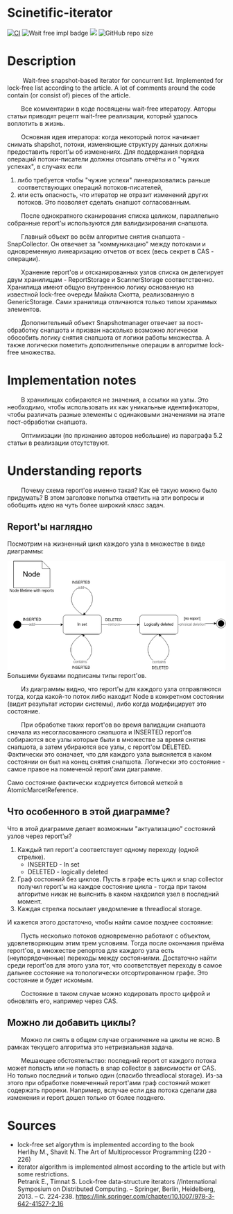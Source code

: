 # Scinetific-iterator
[![CI](https://github.com/Ch-LZ/Scinetific-iterator/actions/workflows/gradle.yml/badge.svg?branch=main)](https://github.com/Ch-LZ/Scinetific-iterator/actions/workflows/gradle.yml)
![Wait free impl badge](https://img.shields.io/badge/shapshot-wait--free-brightgreen)
[![](https://tokei.rs/b1/github/Ch-LZ/Scinetific-iterator?category=code)](https://github.com/Ch-LZ/Scinetific-iterator)
![GitHub repo size](https://img.shields.io/github/repo-size/Ch-LZ/Scinetific-iterator)


# Description
$\qquad$ Wait-free snapshot-based iterator for concurrent list. Implemented for lock-free list according to the article.
A lot of comments around the code contain (or consist of) pieces of the article.

$\qquad$Все комментарии в коде посвящены wait-free итератору.
Авторы статьи приводят рецепт wait-free реализации, который удалось воплотить в жизнь.

$\qquad$Основная идея итератора: когда некоторый поток начинает снимать shapshot, потоки,
изменяющие структуру данных должны предоставить report'ы об изменениях. Для поддержания порядка операций потоки-писатели должны отсылать отчёты и о "чужих уcпехах", в случаях если
1) либо требуется чтобы "чужие успехи" линеаризовались раньше соответствующих операций потоков-писателей,
2) или есть опасность, что итератор не отразит изменений других потоков. Это позволяет сделать снапшот согласованным.

$\qquad$После однократного сканирования списка целиком, параллельно собранные report'ы используются для валидизирования снапшота.

$\qquad$Главный объект во всём алгоритме снятия снапшота - SnapCollector.
Он отвечает за "коммуникацию" между потоками и одновременную линеаризацию отчетов от всех (весь секрет в CAS - операции).

$\qquad$Хранение report'ов и отсканированных узлов списка он делегирует двум хранилищам - ReportStorage и ScannerStorage соответственно.
Хранилища имеют общую внутреннюю логику основанную на известной lock-free очереди Майкла Скотта, реализованную в GenericStorage.
Сами хранилища отличаются только типом хранимых элементов.

$\qquad$Дополнительный объект Snapshotmanager отвечает за пост-обработку снапшота и призван насколько возможно логически обособить логику снятия снапшота от логики работы множества. 
А также логически пометить дополнительные операции в алгоритме lock-free множества.

# Implementation notes

$\qquad$В хранилищах собираются не значения, а ссылки на узлы. Это необходимо, чтобы использовать их как уникальные
идентификаторы,
чтобы различать разные элементы с одинаковыми значениями на этапе пост-обработки снапшота.

$\qquad$Оптимизации (по признанию авторов небольшие) из параграфа 5.2 статьи в реализации отсутствуют.

# Understanding reports
$\qquad$Почему схема report'ов именно такая? Как её такую можно было придумать? В этом заголовке попытка ответить на эти вопросы и обобщить идею на чуть более широкий класс задач.

## Report'ы наглядно
Посмотрим на жизненный цикл каждого узла в множестве в виде диаграммы:

![node fsm diagram](.github/images/node_fsm_diagram.png "Node fms diagram") \
Большими буквами подписаны типы report'ов.


$\qquad$Из диаграммы видно, что report'ы для каждого узла отправляются тогда, когда какой-то поток либо находит Node в конкретном состоянии (видит результат истории системы), либо когда модифицирует это состояние.

$\qquad$При обработке таких report'ов во время валидации снапшота сначала из несогласованного снапшота и INSERTED report'ов собираются все узлы которые были в множестве за время снятия снапшота, а затем убираются все узлы, c report'ом DELETED. Фактически это означает, что для каждого узла выясняется в каком состоянии он был на конец снятия снапшота. Логически это состояние - самое правое на помеченой report'ами диаграмме. 

Само состояние фактически кодриуется битовой меткой в AtomicMarcetReference.

## Что особенного в этой диаграмме?
Что в этой диаграмме делает возможным "актуализацию" состояний узлов через  report'ы? 

1. Каждый тип report'а соответствует одному переходу (одной стрелке).
   - INSERTED - In set
   - DELETED - logically deleted
2. Граф состояний без циклов.
   Пусть в графе есть цикл и snap collector получил report'ы на каждое состояние цикла - тогда при таком алгоритме никак не выяснить в каком нахдоился узел в последний момент.
3. Каждая стрелка посылает уведомление в threadlocal storage.

И кажется этого достаточно, чтобы найти самое позднее состояние:

$\qquad$Пусть несколько потоков одновременно работают с объектом, удовлетворяющим этим трем условиям. Тогда после окончания приёма report'ов, в множестве репортов для каждого узла есть (неупорядоченные) переходы между состояниями. Достаточно найти среди report'ов для этого узла тот, что соответствует переходу в самое дальнее состояние на топологически отсортированном графе. Это состояние и будет искомым. 

$\qquad$Состояние в таком случае можно кодировать просто цифрой и обновлять его, например через CAS.

## Можно ли добавить циклы?
$\qquad$Можно ли снять в общем случае ограничение на циклы не ясно. В рамках текущего алгоритма это нетривиальная задача. 

$\qquad$Мешающее обстоятельство: последний report от каждого потока может попасть или не попасть в snap collector в зависимости от CAS. Но только последний и только один (спасибо threadlocal storage). Из-за этого при обработке помеченный report'ами граф состояний может содержать прорехи. Например, вслучае если два потока сделали два изменения и report дошел только от более позднего.

# Sources

- lock-free set algorythm is implemented according to the book \
  Herlihy M., Shavit N. The Art of Multiprocessor Programming (220 - 226)
- iterator algorithm is implemented almost according to the article but with some restrictions. \
  Petrank E., Timnat S. Lock-free data-structure iterators //International Symposium on Distributed Computing. –
  Springer, Berlin, Heidelberg, 2013. – С. 224-238.
  https://link.springer.com/chapter/10.1007/978-3-642-41527-2_16
